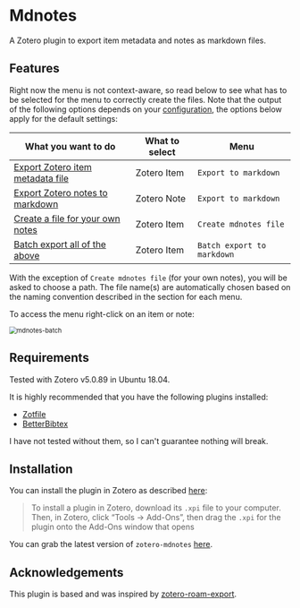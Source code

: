# Mdnotes

A Zotero plugin to export item metadata and notes as markdown files.

## Features

Right now the menu is not context-aware, so read below to see what has to be selected for the menu to correctly create the files. Note that the output of the following options depends on your [configuration](docs/getting-started/configuration.md), the options below apply for the default settings:

| What you want to do                                                       | What to select | Menu |
| ------------------------------------------------------------ | -------------- | --|
| [Export Zotero item metadata file](./docs/getting-started/README.md#export-a-zotero-item-or-notes-to-markdown) | Zotero Item  | `Export to markdown` |
| [Export Zotero notes to markdown](./docs/getting-started/README.md#export-a-zotero-item-or-notes-to-markdown) | Zotero Note    | `Export to markdown` |
| [Create a file for your own notes](./docs/getting-started/README.md#create-a-file-for-your-own-notes) | Zotero Item    | `Create mdnotes file` |
| [Batch export all of the above](http://argenos.github.io/zotero-mdnotes/#batch-export-all-metadata-and-notes) | Zotero Item    | `Batch export to markdown` |

With the exception of `Create mdnotes file` (for your own notes), you will be asked to choose a path. The file name(s) are automatically chosen based on the naming convention described in the section for each menu.

To access the menu right-click on an item or note:  

<img src="docs/docs/images/mdnotes-batch.gif" alt="mdnotes-batch" style="zoom:80%;" />

## Requirements

Tested with Zotero v5.0.89 in Ubuntu 18.04.

It is highly recommended that you have the following plugins installed:

* [Zotfile](http://zotfile.com/)
* [BetterBibtex](https://retorque.re/zotero-better-bibtex/)

I have not tested without them, so I can't guarantee nothing will break.

## Installation

You can install the plugin in Zotero as described [here](https://www.zotero.org/support/plugins):

> To install a plugin in Zotero, download its `.xpi` file to your computer. Then, in Zotero, click “Tools → Add-Ons”, then drag the `.xpi` for the plugin onto the Add-Ons window that opens

You can grab the latest version of `zotero-mdnotes` [here](https://github.com/argenos/zotero-mdnotes/releases/latest).

## Acknowledgements

This plugin is based and was inspired by [zotero-roam-export](https://github.com/melat0nin/zotero-roam-export/).
